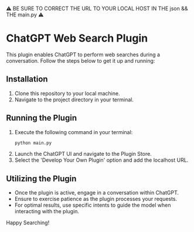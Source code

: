 ⚠️ BE SURE TO CORRECT THE URL TO YOUR LOCAL HOST IN THE json && THE main.py ⚠️

# ChatGPT Web Search Plugin

This plugin enables ChatGPT to perform web searches during a conversation. Follow the steps below to get it up and running:

## Installation

1. Clone this repository to your local machine.
2. Navigate to the project directory in your terminal.

## Running the Plugin

1. Execute the following command in your terminal:
   ```bash
   python main.py
   ```
2. Launch the ChatGPT UI and navigate to the Plugin Store.
3. Select the 'Develop Your Own Plugin' option and add the localhost URL.

## Utilizing the Plugin

- Once the plugin is active, engage in a conversation within ChatGPT.
- Ensure to exercise patience as the plugin processes your requests.
- For optimal results, use specific intents to guide the model when interacting with the plugin.

Happy Searching!

